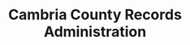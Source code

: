 ---
layout: repo
title: "Cambria County Records Administration"
id: 13512
permalink: repos/13512/
---